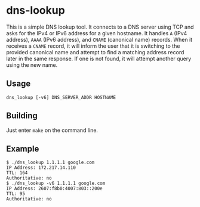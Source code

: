 # dns-lookup

This is a simple DNS lookup tool. It connects to a DNS server using TCP and asks for the IPv4 or IPv6 address for a given hostname.
It handles `A` (IPv4 address), `AAAA` (IPv6 address), and `CNAME` (canonical name) records. When it receives a `CNAME` record,
it will inform the user that it is switching to the provided canonical name and attempt to find a matching address record later in the same response.
If one is not found, it will attempt another query using the new name.

## Usage

`dns_lookup [-v6] DNS_SERVER_ADDR HOSTNAME`

## Building

Just enter `make` on the command line.

## Example

```
$ ./dns_lookup 1.1.1.1 google.com
IP Address: 172.217.14.110
TTL: 164
Authoritative: no
$ ./dns_lookup -v6 1.1.1.1 google.com
IP Address: 2607:f8b0:4007:803::200e
TTL: 95
Authoritative: no
```
